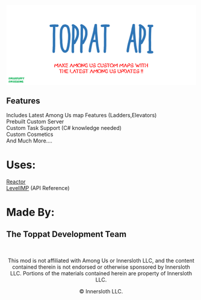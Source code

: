 <p align="center">
  <img align="center" src="Toppatapi.png">
</p>

## Features
Includes Latest Among Us map Features (Ladders,Elevators)
<br>
Prebuilt Custom Server
<br>
Custom Task Support (C# knowledge needed)
<br>
Custom Cosmetics
<br>
And Much More....
# Uses:
[Reactor](https://docs.reactor.gg)
<br>
[LevelIMP](https://levelimposter.net) (API Reference)
# Made By:
The Toppat Development Team 
--
<br>
<p align="center">This mod is not affiliated with Among Us or Innersloth LLC, and the content contained therein is not endorsed or otherwise sponsored by Innersloth LLC. Portions of the materials contained herein are property of Innersloth LLC.</p>
<p align="center">© Innersloth LLC.</p>
